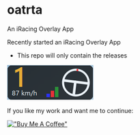 # oatrta
An iRacing Overlay App

Recently started an iRacing Overlay App
- This repo will only contain the releases

![Image](img/pedals.png)

If you like my work and want me to continue:

[!["Buy Me A Coffee"](https://www.buymeacoffee.com/assets/img/custom_images/orange_img.png)](https://www.buymeacoffee.com/sevketcakir)

